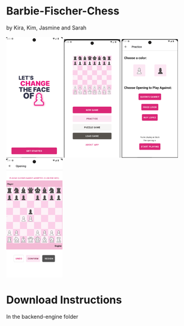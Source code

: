 # Barbie-Fischer-Chess
by Kira, Kim, Jasmine and Sarah <br />
<br />
<img src="https://github.com/kira-kaur-sidhu/Barbie-Fischer-Chess/blob/main/doc-assets/screenshot1.png" width="150">  <img src="https://github.com/kira-kaur-sidhu/Barbie-Fischer-Chess/blob/main/doc-assets/screenshot2.png" width="150">  <img src="https://github.com/kira-kaur-sidhu/Barbie-Fischer-Chess/blob/main/doc-assets/screenshot3.png" width="150">  <img src="https://github.com/kira-kaur-sidhu/Barbie-Fischer-Chess/blob/main/doc-assets/screenshot4.png" width="150">

# Download Instructions
In the backend-engine folder
